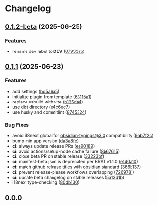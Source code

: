# Changelog

## [0.1.2-beta](https://github.com/baodrate/obsidian-timestampy/compare/0.1.1...0.1.2-beta) (2025-06-25)


### Features

* rename dev label to __DEV__ ([07933ab](https://github.com/baodrate/obsidian-timestampy/commit/07933ab075c031418b536aa96c4fd7f655068b19))

## [0.1.1](https://github.com/baodrate/obsidian-timestampy/compare/0.1.0...0.1.1) (2025-06-23)


### Features

* add settings ([bd5a6a5](https://github.com/baodrate/obsidian-timestampy/commit/bd5a6a5551db880b8901759c9339cc0f98533608))
* initialize plugin from template ([63115a1](https://github.com/baodrate/obsidian-timestampy/commit/63115a12615c3b1df1c56fefd09b65bea3a21922))
* replace esbuild with vite ([b125da4](https://github.com/baodrate/obsidian-timestampy/commit/b125da4a45b27ee1158e56e1e5e92b319541275a))
* use dist directory ([e4c6ec7](https://github.com/baodrate/obsidian-timestampy/commit/e4c6ec76df23904ad817c683bab6080ce1833e1b))
* use husky and commitlint ([8745324](https://github.com/baodrate/obsidian-timestampy/commit/87453249c59d6c5bdbf5385c5e0c82f369b61183))


### Bug Fixes

* avoid i18next global for obsidian-typings@3.0 compatibility ([9ab7f2c](https://github.com/baodrate/obsidian-timestampy/commit/9ab7f2c9bc3702b4cc666baf3b4fcc7fc43cb52a))
* bump min app version ([da3a8fe](https://github.com/baodrate/obsidian-timestampy/commit/da3a8fefa8727412774fb20f81c8c6b8348f105e))
* **ci:** always update release PRs ([ee90189](https://github.com/baodrate/obsidian-timestampy/commit/ee901897b4ddac8a48ce10290d7f952cc452103d))
* **ci:** avoid actions/setup-node cache failure ([8b67615](https://github.com/baodrate/obsidian-timestampy/commit/8b67615fb672cfc7a4b05f8932e304cb8642df0e))
* **ci:** close beta PR on stable release ([33223bf](https://github.com/baodrate/obsidian-timestampy/commit/33223bf5d8e225c9308dd9525c23e87ce6e7b09d))
* **ci:** manifest-beta.json is deprecated per BRAT v1.1.0 ([e140a10](https://github.com/baodrate/obsidian-timestampy/commit/e140a107ab8561a05df0bdf0e5783b51f70aa22c))
* **ci:** match github release titles with obsidian standard ([366b137](https://github.com/baodrate/obsidian-timestampy/commit/366b1378de349b5de64db630a4ea2092bf8bbe32))
* **ci:** prevent release-please workflows overlapping ([7269781](https://github.com/baodrate/obsidian-timestampy/commit/72697813dbc2711a3c8d528e3a8f6e3c9c8eb179))
* **ci:** update beta changelog on stable releases ([5a13d1b](https://github.com/baodrate/obsidian-timestampy/commit/5a13d1b4e274e9689e05f31d14fd02d84c6d0583))
* i18next type-checking ([80db130](https://github.com/baodrate/obsidian-timestampy/commit/80db130dc6428555d5bcf6987d014c9d57d8f969))

## 0.0.0
